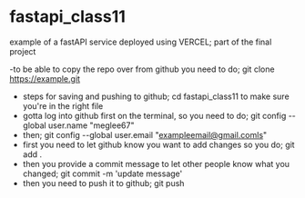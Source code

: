 # fastapi_class11
example of a fastAPI service deployed using VERCEL; part of the final project

-to be able to copy the repo over from github you need to do; git clone https://example.git
- steps for saving and pushing to github; cd fastapi_class11 to make sure you're in the right file
- gotta log into github first on the terminal, so you need to do; git config --global user.name "meglee67"
- then; git config --global user.email "exampleemail@gmail.comls"
- first you need to let github know you want to add changes so you do; git add .
- then you provide a commit message to let other people know what you changed; git commit -m 'update message'
- then you need to push it to github; git push